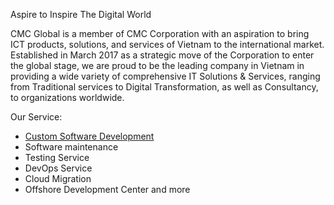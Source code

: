Aspire to Inspire The Digital World

CMC Global is a member of CMC Corporation with an aspiration to bring ICT products, solutions, and services of Vietnam to the international market.
Established in March 2017 as a strategic move of the Corporation to enter the global stage, we are proud to be the leading company in Vietnam in providing a wide variety of comprehensive IT Solutions & Services, ranging from Traditional services to Digital Transformation, as well as Consultancy, to organizations worldwide.

Our Service:
- [Custom Software Development](https://www.cmcglobal.com.vn/service/custom-software-development/)
- Software maintenance
- Testing Service
- DevOps Service
- Cloud Migration
- Offshore Development Center
and more

<!---
cmcglobalvietnam/cmcglobalvietnam is a ✨ special ✨ repository because its `README.md` (this file) appears on your GitHub profile.
You can click the Preview link to take a look at your changes.
--->

